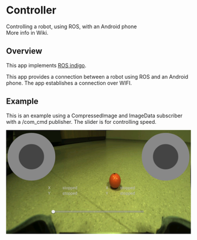 # Controller
Controlling a robot, using ROS, with an Android phone <br> More info in Wiki.  

## Overview
This app implements [ROS indigo](http://wiki.ros.org/android).

This app provides a connection between a robot using ROS and an Android phone. The app establishes a connection over WIFI.


## Example

This is an example using a CompressedImage and ImageData subscriber with a /com_cmd publisher. The slider is for controlling speed.


![Ros Controller](/screenshots/Screenshot1.png?raw=true "Ros controller")



